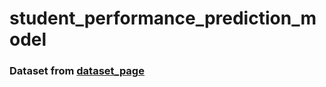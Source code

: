 # student_performance_prediction_model

### Dataset from [dataset_page](https://archive.ics.uci.edu/ml/datasets/student+performance#)
